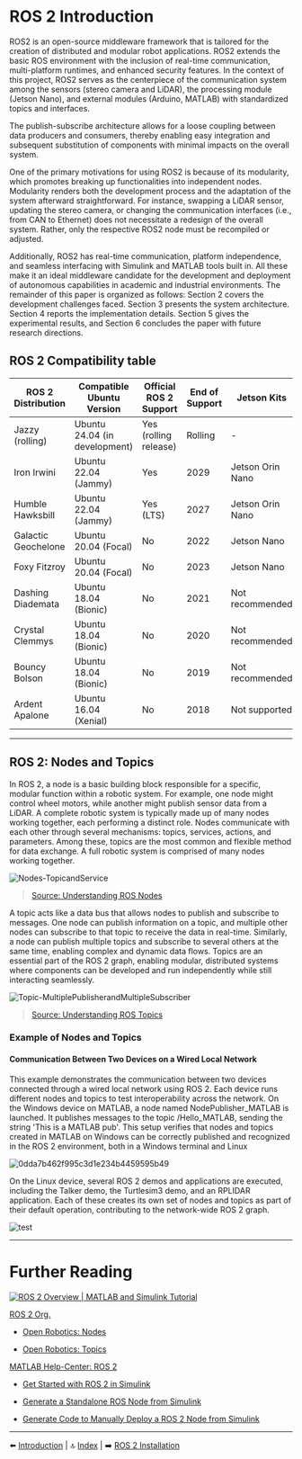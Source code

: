 # ROS 2 Introduction

ROS2 is an open-source middleware framework that is tailored for the creation of distributed and modular robot applications. ROS2 extends the basic ROS environment with the inclusion of real-time communication, multi-platform runtimes, and enhanced security features. In the context of this project, ROS2 serves as the centerpiece of the communication system among the sensors (stereo camera and LiDAR), the processing module (Jetson Nano), and external modules (Arduino, MATLAB) with standardized topics and interfaces.

The publish-subscribe architecture allows for a loose coupling between data producers and consumers, thereby enabling easy integration and subsequent substitution of components with minimal impacts on the overall system.

One of the primary motivations for using ROS2 is because of its modularity, which promotes breaking up functionalities into independent nodes. Modularity renders both the development process and the adaptation of the system afterward straightforward. For instance, swapping a LiDAR sensor, updating the stereo camera, or changing the communication interfaces (i.e., from CAN to Ethernet) does not necessitate a redesign of the overall system. Rather, only the respective ROS2 node must be recompiled or adjusted.

Additionally, ROS2 has real-time communication, platform independence, and seamless interfacing with Simulink and MATLAB tools built in. All these make it an ideal middleware candidate for the development and deployment of autonomous capabilities in academic and industrial environments. The remainder of this paper is organized as follows: Section 2 covers the development challenges faced. Section 3 presents the system architecture. Section 4 reports the implementation details. Section 5 gives the experimental results, and Section 6 concludes the paper with future research directions.

## ROS 2 Compatibility table

| ROS 2 Distribution     | Compatible Ubuntu Version          | Official ROS 2 Support | End of Support | Jetson Kits        | MATLAB         |
|------------------------|------------------------------------|------------------------|----------------|--------------------|----------------|
| Jazzy (rolling)        | Ubuntu 24.04 (in development)      | Yes (rolling release) | Rolling        | -                  | Not yet        |
| Iron Irwini            | Ubuntu 22.04 (Jammy)               | Yes                   | 2029           | Jetson Orin Nano   | Planned/Partial|
| Humble Hawksbill       | Ubuntu 22.04 (Jammy)               | Yes (LTS)             | 2027           | Jetson Orin Nano   | Yes            |
| Galactic Geochelone    | Ubuntu 20.04 (Focal)               | No                    | 2022           | Jetson Nano        | Yes            |
| Foxy Fitzroy           | Ubuntu 20.04 (Focal)               | No                    | 2023           | Jetson Nano        | Yes            |
| Dashing Diademata      | Ubuntu 18.04 (Bionic)              | No                    | 2021           | Not recommended    | Legacy         |
| Crystal Clemmys        | Ubuntu 18.04 (Bionic)              | No                    | 2020           | Not recommended    | No             |
| Bouncy Bolson          | Ubuntu 18.04 (Bionic)              | No                    | 2019           | Not recommended    | No             |
| Ardent Apalone         | Ubuntu 16.04 (Xenial)              | No                    | 2018           | Not supported      | No             |

---

## ROS 2: Nodes and Topics
In ROS 2, a node is a basic building block responsible for a specific, modular function within a robotic system. For example, one node might control wheel motors, while another might publish sensor data from a LiDAR. A complete robotic system is typically made up of many nodes working together, each performing a distinct role.
Nodes communicate with each other through several mechanisms: topics, services, actions, and parameters. Among these, topics are the most common and flexible method for data exchange.
A full robotic system is comprised of many nodes working together.

![Nodes-TopicandService](https://github.com/user-attachments/assets/488d8800-1916-43cd-9a26-cd6079f5d9c7)
>[Source: Understanding ROS Nodes](https://docs.ros.org/en/humble/Tutorials/Beginner-CLI-Tools/Understanding-ROS2-Nodes/Understanding-ROS2-Nodes.html)

A topic acts like a data bus that allows nodes to publish and subscribe to messages. One node can publish information on a topic, and multiple other nodes can subscribe to that topic to receive the data in real-time. Similarly, a node can publish multiple topics and subscribe to several others at the same time, enabling complex and dynamic data flows.
Topics are an essential part of the ROS 2 graph, enabling modular, distributed systems where components can be developed and run independently while still interacting seamlessly.
 
![Topic-MultiplePublisherandMultipleSubscriber](https://github.com/user-attachments/assets/3f7fdfc6-7162-45cc-96ff-816891511dc4)
>[Source: Understanding ROS Topics](https://docs.ros.org/en/humble/Tutorials/Beginner-CLI-Tools/Understanding-ROS2-Topics/Understanding-ROS2-Topics.html)
>
### Example of Nodes and Topics
#### Communication Between Two Devices on a Wired Local Network
This example demonstrates the communication between two devices connected through a wired local network using ROS 2. Each device runs different nodes and topics to test interoperability across the network.
On the Windows device on MATLAB, a node named NodePublisher_MATLAB is launched. It publishes messages to the topic /Hello_MATLAB, sending the string 'This is a MATLAB pub'. This setup verifies that nodes and topics created in MATLAB on Windows can be correctly published and recognized in the ROS 2 environment, both in a Windows terminal and Linux

![0dda7b462f995c3d1e234b4459595b49](https://github.com/user-attachments/assets/3e1cc6c1-4567-4534-8609-fb201829961f)

On the Linux device, several ROS 2 demos and applications are executed, including the Talker demo, the Turtlesim3 demo, and an RPLIDAR application. Each of these creates its own set of nodes and topics as part of their default operation, contributing to the network-wide ROS 2 graph.

![test](https://github.com/user-attachments/assets/da3d569a-8bac-47a9-9a8a-0589a1b8859d)

---

# Further Reading

[![ROS 2 Overview | MATLAB and Simulink Tutorial](https://img.youtube.com/vi/9EB0f3lVY-0/0.jpg)](https://www.youtube.com/watch?v=9EB0f3lVY-0&list=PLw9UeyR2OgE0tOF7uac1OEFiNwY7-9j5y)

[ROS 2 Org.](https://docs.ros.org/en)

- [Open Robotics: Nodes](https://docs.ros.org/en/humble/Tutorials/Beginner-CLI-Tools/Understanding-ROS2-Topics/Understanding-ROS2-Topics.html)

- [Open Robotics: Topics](https://docs.ros.org/en/humble/Tutorials/Beginner-CLI-Tools/Understanding-ROS2-Nodes/Understanding-ROS2-Nodes.html)

[MATLAB Help-Center: ROS 2](https://de.mathworks.com/help/ros/ug/get-started-with-ros-2.html)

- [Get Started with ROS 2 in Simulink](https://de.mathworks.com/help/ros/ug/get-started-with-ros-2-in-simulink.html)

- [Generate a Standalone ROS Node from Simulink](https://de.mathworks.com/help/ros/ug/generate-a-standalone-ros-node-from-simulink.html)

- [Generate Code to Manually Deploy a ROS 2 Node from Simulink](https://de.mathworks.com/help/ros/ug/generate-code-to-manually-deploy-ros-2-node.html)


---

⬅️ [Introduction](01_intro.md) | 🔝 [Index](README.md) | ➡️ [ROS 2 Installation](03_ros2_install.md)
